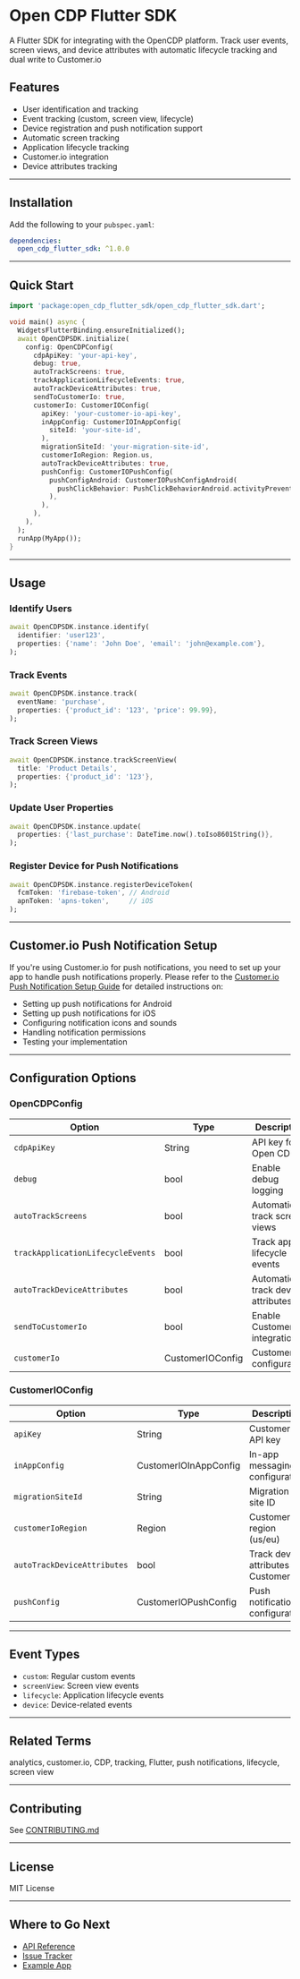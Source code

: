# Open CDP Flutter SDK

A Flutter SDK for integrating with the OpenCDP platform. Track user events, screen views, and device attributes with automatic lifecycle tracking and dual write to Customer.io 

## Features

- User identification and tracking
- Event tracking (custom, screen view, lifecycle)
- Device registration and push notification support
- Automatic screen tracking
- Application lifecycle tracking
- Customer.io integration
- Device attributes tracking

---

## Installation

Add the following to your `pubspec.yaml`:

```yaml
dependencies:
  open_cdp_flutter_sdk: ^1.0.0
```

---

## Quick Start

```dart
import 'package:open_cdp_flutter_sdk/open_cdp_flutter_sdk.dart';

void main() async {
  WidgetsFlutterBinding.ensureInitialized();
  await OpenCDPSDK.initialize(
    config: OpenCDPConfig(
      cdpApiKey: 'your-api-key',
      debug: true,
      autoTrackScreens: true,
      trackApplicationLifecycleEvents: true,
      autoTrackDeviceAttributes: true,
      sendToCustomerIo: true,
      customerIo: CustomerIOConfig(
        apiKey: 'your-customer-io-api-key',
        inAppConfig: CustomerIOInAppConfig(
          siteId: 'your-site-id',
        ),
        migrationSiteId: 'your-migration-site-id',
        customerIoRegion: Region.us,
        autoTrackDeviceAttributes: true,
        pushConfig: CustomerIOPushConfig(
          pushConfigAndroid: CustomerIOPushConfigAndroid(
            pushClickBehavior: PushClickBehaviorAndroid.activityPreventRestart,
          ),
        ),
      ),
    ),
  );
  runApp(MyApp());
}
```

---

## Usage

### Identify Users
```dart
await OpenCDPSDK.instance.identify(
  identifier: 'user123',
  properties: {'name': 'John Doe', 'email': 'john@example.com'},
);
```

### Track Events
```dart
await OpenCDPSDK.instance.track(
  eventName: 'purchase',
  properties: {'product_id': '123', 'price': 99.99},
);
```

### Track Screen Views
```dart
await OpenCDPSDK.instance.trackScreenView(
  title: 'Product Details',
  properties: {'product_id': '123'},
);
```

### Update User Properties
```dart
await OpenCDPSDK.instance.update(
  properties: {'last_purchase': DateTime.now().toIso8601String()},
);
```

### Register Device for Push Notifications
```dart
await OpenCDPSDK.instance.registerDeviceToken(
  fcmToken: 'firebase-token', // Android
  apnToken: 'apns-token',     // iOS
);
```

---

## Customer.io Push Notification Setup

If you're using Customer.io for push notifications, you need to set up your app to handle push notifications properly. Please refer to the [Customer.io Push Notification Setup Guide](https://docs.customer.io/sdk/flutter/push-notifications/push-setup/) for detailed instructions on:

- Setting up push notifications for Android
- Setting up push notifications for iOS
- Configuring notification icons and sounds
- Handling notification permissions
- Testing your implementation

---

## Configuration Options

### OpenCDPConfig

| Option | Type | Description |
|--------|------|-------------|
| `cdpApiKey` | String | API key for Open CDP |
| `debug` | bool | Enable debug logging |
| `autoTrackScreens` | bool | Automatically track screen views |
| `trackApplicationLifecycleEvents` | bool | Track app lifecycle events |
| `autoTrackDeviceAttributes` | bool | Automatically track device attributes |
| `sendToCustomerIo` | bool | Enable Customer.io integration |
| `customerIo` | CustomerIOConfig | Customer.io configuration |

### CustomerIOConfig

| Option | Type | Description |
|--------|------|-------------|
| `apiKey` | String | Customer.io API key |
| `inAppConfig` | CustomerIOInAppConfig | In-app messaging configuration |
| `migrationSiteId` | String | Migration site ID |
| `customerIoRegion` | Region | Customer.io region (us/eu) |
| `autoTrackDeviceAttributes` | bool | Track device attributes in Customer.io |
| `pushConfig` | CustomerIOPushConfig | Push notification configuration |

---

## Event Types

- `custom`: Regular custom events
- `screenView`: Screen view events
- `lifecycle`: Application lifecycle events
- `device`: Device-related events

---

## Related Terms

analytics, customer.io, CDP, tracking, Flutter, push notifications, lifecycle, screen view

---

## Contributing

See [CONTRIBUTING.md](CONTRIBUTING.md) 

---

## License

MIT License

---

## Where to Go Next

- [API Reference](https://pub.dev/documentation/open_cdp_flutter_sdk/latest/)
- [Issue Tracker](https://github.com/yourusername/open_cdp_flutter_sdk/issues)
- [Example App](example/README.md) 